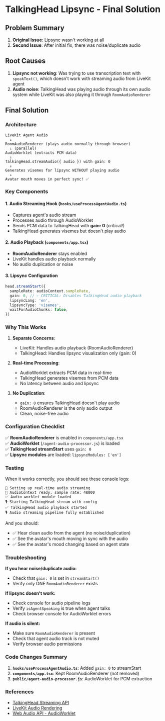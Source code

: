 # TalkingHead Lipsync - Final Solution

## Problem Summary
1. **Original Issue**: Lipsync wasn't working at all
2. **Second Issue**: After initial fix, there was noise/duplicate audio

## Root Causes
1. **Lipsync not working**: Was trying to use transcription text with `speakText()`, which doesn't work with streaming audio from LiveKit agent
2. **Audio noise**: TalkingHead was playing audio through its own audio system while LiveKit was also playing it through `RoomAudioRenderer`

## Final Solution

### Architecture
```
LiveKit Agent Audio
  ↓
RoomAudioRenderer (plays audio normally through browser)
  ↓ (parallel)
AudioWorklet (extracts PCM data)
  ↓
TalkingHead.streamAudio({ audio }) with gain: 0
  ↓
Generates visemes for lipsync WITHOUT playing audio
  ↓
Avatar mouth moves in perfect sync! ✅
```

### Key Components

#### 1. Audio Streaming Hook (`hooks/useProcessAgentAudio.ts`)
- Captures agent's audio stream
- Processes audio through AudioWorklet
- Sends PCM data to TalkingHead with **gain: 0** (critical!)
- TalkingHead generates visemes but doesn't play audio

#### 2. Audio Playback (`components/app.tsx`)
- **RoomAudioRenderer** stays enabled
- LiveKit handles audio playback normally
- No audio duplication or noise

#### 3. Lipsync Configuration
```typescript
head.streamStart({
  sampleRate: audioContext.sampleRate,
  gain: 0, // ← CRITICAL: Disables TalkingHead audio playback
  lipsyncLang: 'en',
  lipsyncType: 'visemes',
  waitForAudioChunks: false,
})
```

### Why This Works

1. **Separate Concerns**:
   - LiveKit: Handles audio playback (RoomAudioRenderer)
   - TalkingHead: Handles lipsync visualization only (gain: 0)

2. **Real-time Processing**:
   - AudioWorklet extracts PCM data in real-time
   - TalkingHead generates visemes from PCM data
   - No latency between audio and lipsync

3. **No Duplication**:
   - `gain: 0` ensures TalkingHead doesn't play audio
   - RoomAudioRenderer is the only audio output
   - Clean, noise-free audio

### Configuration Checklist

✅ **RoomAudioRenderer** is enabled in `components/app.tsx`  
✅ **AudioWorklet** (`/agent-audio-processor.js`) is loaded  
✅ **TalkingHead streamStart** uses `gain: 0`  
✅ **Lipsync modules** are loaded: `lipsyncModules: ['en']`  

### Testing

When it works correctly, you should see these console logs:
```
🎤 Setting up real-time audio streaming
🎵 AudioContext ready, sample rate: 48000
✅ Audio worklet module loaded
🎙️ Starting TalkingHead stream with config
✅ TalkingHead audio playback started
🎙️ Audio streaming pipeline fully established
```

And you should:
- ✅ Hear clean audio from the agent (no noise/duplication)
- ✅ See the avatar's mouth moving in sync with the audio
- ✅ See the avatar's mood changing based on agent state

### Troubleshooting

**If you hear noise/duplicate audio:**
- Check that `gain: 0` is set in `streamStart()`
- Verify only ONE `RoomAudioRenderer` exists

**If lipsync doesn't work:**
- Check console for audio pipeline logs
- Verify `isAgentSpeaking` is true when agent talks
- Check browser console for AudioWorklet errors

**If audio is silent:**
- Make sure `RoomAudioRenderer` is present
- Check that agent audio track is not muted
- Verify browser audio permissions

### Code Changes Summary

1. **`hooks/useProcessAgentAudio.ts`**: Added `gain: 0` to streamStart
2. **`components/app.tsx`**: Kept RoomAudioRenderer (not removed)
3. **`public/agent-audio-processor.js`**: AudioWorklet for PCM extraction

### References

- [TalkingHead Streaming API](https://github.com/met4citizen/TalkingHead#streaming-interface)
- [LiveKit Audio Rendering](https://docs.livekit.io/home/client/tracks/subscribe/)
- [Web Audio API - AudioWorklet](https://developer.mozilla.org/en-US/docs/Web/API/AudioWorklet)






